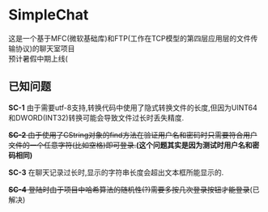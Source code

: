 # SimpleChat

这是一个基于MFC(微软基础库)和FTP(工作在TCP模型的第四层应用层的文件传输协议)的聊天室项目  
预计暑假中期上线(

## 已知问题
**SC-1** 由于需要utf-8支持,转换代码中使用了隐式转换文件的长度,但因为UINT64和DWORD(INT32)转换可能会导致文件过长时丢失精度.    

~~**SC-2** 由于使用了CString对象的find方法在验证用户名和密码时只需要符合用户文件的一个任意字符(比如空格)即可登录.~~**(这个问题其实是因为测试时用户名和密码相同)**  

**SC-3** 在聊天记录过长时,显示的字符串长度会超出文本框所能显示的.  
  
~~**SC-4** 登陆时由于项目中哈希算法的随机性(?)需要多按几次登录按钮才能登录~~(已解决)
